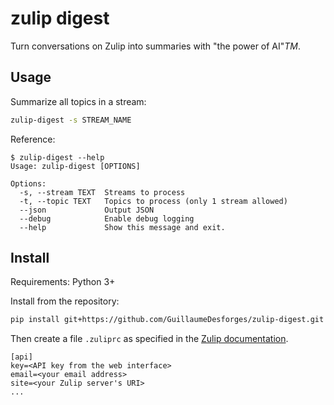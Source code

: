 # zulip digest

Turn conversations on Zulip into summaries with "the power of AI"_TM_.

## Usage

Summarize all topics in a stream:

```bash
zulip-digest -s STREAM_NAME
```

Reference:

```console
$ zulip-digest --help
Usage: zulip-digest [OPTIONS]

Options:
  -s, --stream TEXT  Streams to process
  -t, --topic TEXT   Topics to process (only 1 stream allowed)
  --json             Output JSON
  --debug            Enable debug logging
  --help             Show this message and exit.
```

## Install

Requirements: Python 3+

Install from the repository:

```bash
pip install git+https://github.com/GuillaumeDesforges/zulip-digest.git
```

Then create a file `.zuliprc` as specified in the [Zulip documentation](https://zulip.com/api/configuring-python-bindings#configuration-keys-and-environment-variables).

```
[api]
key=<API key from the web interface>
email=<your email address>
site=<your Zulip server's URI>
...
```
